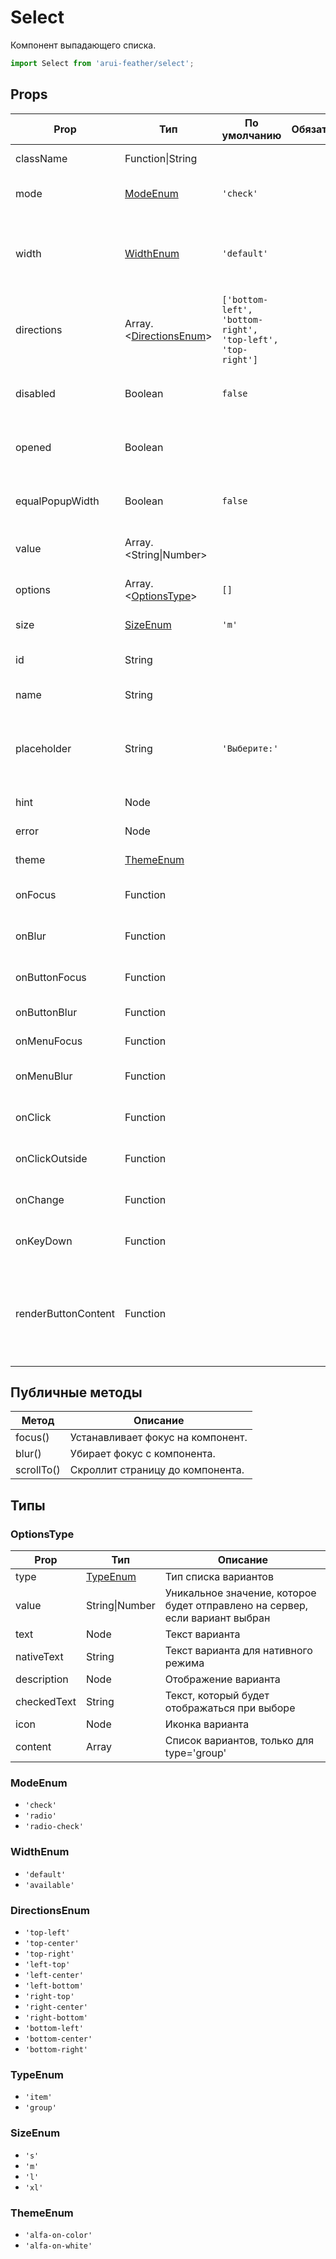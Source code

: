 # Select

Компонент выпадающего списка.

```javascript
import Select from 'arui-feather/select';
```




## Props


| Prop  | Тип  | По умолчанию | Обязательный | Описание |
| ----- | ---- | ------------ | ------------ |----------|
| className | Function\|String |  |  | Дополнительный класс |
| mode | [ModeEnum](#ModeEnum) | `'check'`  |  | Тип выпадающего списка |
| width | [WidthEnum](#WidthEnum) | `'default'`  |  | Управление возможностью компонента занимать всю ширину родителя |
| directions | Array.<[DirectionsEnum](#DirectionsEnum)> | `['bottom-left', 'bottom-right', 'top-left', 'top-right']`  |  | Направления, в которые может открываться попап компонента |
| disabled | Boolean | `false`  |  | Управление возможностью редактирования значения |
| opened | Boolean |  |  | Управление видимостью выпадающего списка |
| equalPopupWidth | Boolean | `false`  |  | Ширинa выпадающего списка равна ширине кнопки |
| value | Array.<String\|Number> |  |  | Список выбранных значений |
| options | Array.<[OptionsType](#OptionsType)> | `[]`  |  | Список вариантов выбора |
| size | [SizeEnum](#SizeEnum) | `'m'`  |  | Размер компонента |
| id | String |  |  | Уникальный идентификатор блока |
| name | String |  |  | Уникальное имя блока |
| placeholder | String | `'Выберите:'`  |  | Подсказка, которая отображается в случае если ни один из пунктов выбран |
| hint | Node |  |  | Подсказка под полем |
| error | Node |  |  | Отображение ошибки |
| theme | [ThemeEnum](#ThemeEnum) |  |  | Тема компонента |
| onFocus | Function |  |  | Обработчик фокуса на компоненте |
| onBlur | Function |  |  | Обработчик потери фокуса компонентом |
| onButtonFocus | Function |  |  | Обработчик фокуса на кнопке |
| onButtonBlur | Function |  |  | Обработчик потери у кнопки |
| onMenuFocus | Function |  |  | Обработчик фокуса на меню |
| onMenuBlur | Function |  |  | Обработчик потери фокуса у меню |
| onClick | Function |  |  | Обработчик клика по кнопке компонента |
| onClickOutside | Function |  |  | Обработчик клика вне компонента |
| onChange | Function |  |  | Обработчик изменения значения |
| onKeyDown | Function |  |  | Обработчик нажатия на клавишу |
| renderButtonContent | Function |  |  | Кастомный метод рендера содержимого кнопки, принимает на вход: массив элементов типа [CheckedOption](#CheckedOption) |





## Публичные методы
| Метод  | Описание |
| ------ | -------- |
| focus() | Устанавливает фокус на компонент. |
| blur() | Убирает фокус с компонента. |
| scrollTo() | Скроллит страницу до компонента. |





## Типы




### <a id="OptionsType"></a>OptionsType

| Prop  | Тип  | Описание |
| ----- | ---- |----------|
| type | [TypeEnum](#TypeEnum) | Тип списка вариантов |
| value | String\|Number | Уникальное значение, которое будет отправлено на сервер, если вариант выбран |
| text | Node | Текст варианта |
| nativeText | String | Текст варианта для нативного режима |
| description | Node | Отображение варианта |
| checkedText | String | Текст, который будет отображаться при выборе |
| icon | Node | Иконка варианта |
| content | Array | Список вариантов, только для type='group' |







### <a id="ModeEnum"></a>ModeEnum

 * `'check'`
 * `'radio'`
 * `'radio-check'`


### <a id="WidthEnum"></a>WidthEnum

 * `'default'`
 * `'available'`


### <a id="DirectionsEnum"></a>DirectionsEnum

 * `'top-left'`
 * `'top-center'`
 * `'top-right'`
 * `'left-top'`
 * `'left-center'`
 * `'left-bottom'`
 * `'right-top'`
 * `'right-center'`
 * `'right-bottom'`
 * `'bottom-left'`
 * `'bottom-center'`
 * `'bottom-right'`


### <a id="TypeEnum"></a>TypeEnum

 * `'item'`
 * `'group'`


### <a id="SizeEnum"></a>SizeEnum

 * `'s'`
 * `'m'`
 * `'l'`
 * `'xl'`


### <a id="ThemeEnum"></a>ThemeEnum

 * `'alfa-on-color'`
 * `'alfa-on-white'`



